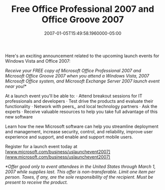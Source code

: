 ﻿---
title: Free Office Professional 2007 and Office Groove 2007
date: "2007-01-05T15:49:58.1960000-05:00"
description: "Here's an exciting announcement related to the upcoming launch events for Windows Vista and Office 2007:"
featuredImage: img/free-office-professional-2007-and-office-groove-2007-featured.png
---

Here's an exciting announcement related to the upcoming launch events for Windows Vista and Office 2007:


**Receive your FREE copy of Microsoft Office Professional 2007 and Microsoft Office Groove 2007* when you attend a Windows Vista, 2007 Microsoft Office system, and Microsoft Exchange Server 2007 launch event near you!**

At a launch event you'll be able to:
· Attend breakout sessions for IT professionals and developers
· Test drive the products and evaluate their functionality
· Network with peers,, and local technology partners
· Ask the experts
· Receive valuable resources to help you take full advantage of this new software

Learn how the new Microsoft software can help you streamline deployment and management, increase security, control, and reliability, improve user experience and support, and enable and support mobile users.

Register for a launch event today at [www.microsoft.com/business/uslaunchevent2007](www.microsoft.com/business/uslaunchevent2007)


*\*Offer good only to event attendees in the United States through March 1, 2007 while supplies last. This offer is non-transferable. Limit one item per person. Taxes, if any, are the sole responsibility of the recipient. Must be present to receive the product.*

